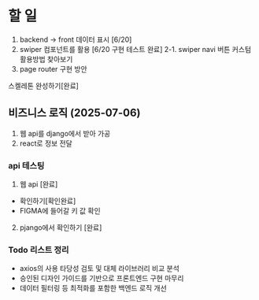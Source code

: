 # 할 일

1. backend -> front 데이터 표시 [6/20]
2. swiper 컴포넌트를 활용 [6/20 구현 테스트 완료]
   2-1. swiper navi 버튼 커스텀 활용방법 찾아보기
3. page router 구현 방안

스켈레톤 완성하기[완료]

## 비즈니스 로직 (2025-07-06)

1. 웹 api를 django에서 받아 가공
2. react로 정보 전달

### api 테스팅

1. 웹 api [완료]

- 확인하기[확인완료]
- FIGMA에 들어갈 키 값 확인

2. pjango에서 확인하기 [완료]

### Todo 리스트 정리

- axios의 사용 타당성 검토 및 대체 라이브러리 비교 분석
- 승인된 디자인 가이드를 기반으로 프론트엔드 구현 마무리
- 데이터 필터링 등 최적화를 포함한 백엔드 로직 개선
